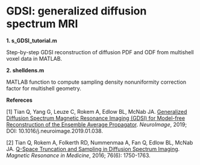 # GDSI: generalized diffusion spectrum MRI

**1. s_GDSI_tutorial.m**

Step-by-step GDSI reconstruction of diffusion PDF and ODF from multishell voxel data in MATLAB.

**2. shelldens.m**

  MATLAB function to compute sampling density nonuniformity correction factor for multishell geometry.

**Refereces**

[1] Tian Q, Yang G, Leuze C, Rokem A, Edlow BL, McNab JA. [Generalized Diffusion Spectrum Magnetic Resonance Imaging (GDSI) for Model-free Reconstruction of the Ensemble Average Propagator](https://www.sciencedirect.com/science/article/pii/S1053811919300382 ). *NeuroImage*, 2019; DOI: 10.1016/j.neuroimage.2019.01.038.

[2] Tian Q, Rokem A, Folkerth RD, Nummenmaa A, Fan Q, Edlow BL, McNab JA. [Q-Space Truncation and Sampling in Diffusion Spectrum Imaging](https://onlinelibrary.wiley.com/doi/abs/10.1002/mrm.26071). *Magnetic Resonance in Medicine*, 2016; 76(6): 1750-1763.
